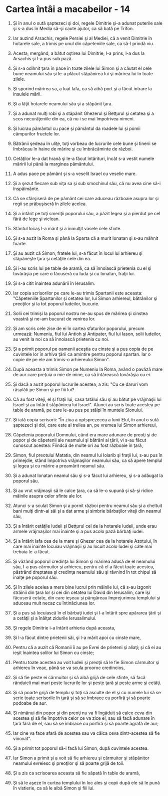 # Cartea &#238;nt&#226;i a macabeilor - 14

1. Şi în anul o sută şaptezeci şi doi, regele Dimitrie şi-a adunat puterile sale şi s-a dus în Media să-şi caute ajutor, ca să bată pe Trifon. 

2. Iar auzind Arsachis, regele Persiei şi al Mediei, că a venit Dimitrie în hotarele sale, a trimis pe unul din căpeteniile sale, ca să-l prindă viu. 

3. Acesta, mergând, a bătut oştirea lui Dimitrie, l-a prins, l-a dus la Arsachis şi l-a pus sub pază. 

4. Şi s-a odihnit ţara în pace în toate zilele lui Simon şi a căutat el cele bune neamului său şi le-a plăcut stăpânirea lui şi mărirea lui în toate zilele. 

5. Şi sporind mărirea sa, a luat Iafa, ca să aibă port şi a făcut intrare la insulele mării. 

6. Şi a lăţit hotarele neamului său şi a stăpânit ţara. 

7. Şi a adunat mulţi robi şi a stăpânit Ghezerul şi Betţurul şi cetatea şi a scos necurăţeniile din ea, că nu i se mai împotrivea nimeni. 

8. Şi lucrau pământul cu pace şi pământul da roadele lui şi pomii câmpurilor fructele lor. 

9. Bătrânii şedeau în uliţe, toţi vorbeau de lucrurile cele bune şi tinerii se îmbrăcau în haine de mărire şi cu îmbrăcăminte de război. 

10. Cetăţilor le-a dat hrană şi le-a făcut întărituri, încât s-a vestit numele măririi lui până la marginea pământului. 

11. A adus pace pe pământ şi s-a veselit Israel cu veselie mare. 

12. Şi a şezut fiecare sub viţa sa şi sub smochinul său, că nu avea cine să-i înspăimânte. 

13. Că se sfârşiseră de pe pământ cei care aduceau războaie asupra lor şi regii se prăbuşiseră în zilele acelea. 

14. Şi a întărit pe toţi smeriţii poporului său, a păzit legea şi a pierdut pe cel fără de lege şi viclean. 

15. Sfântul locaş l-a mărit şi a înmulţit vasele cele sfinte. 

16. Şi s-a auzit la Roma şi până la Sparta că a murit Ionatan şi s-au mâhnit foarte. 

17. Şi au auzit că Simon, fratele lui, s-a făcut în locul lui arhiereu şi stăpâneşte ţara şi cetăţile cele din ea. 

18. Şi i-au scris lui pe table de aramă, ca să înnoiască prietenia cu el şi tovărăşia pe care o făcuseră cu Iuda şi cu Ionatan, fraţii lui. 

19. Şi s-a citit înaintea adunării în Ierusalim. 

20. Iar copia scrisorilor pe care le-au trimis Spartanii este aceasta: "Căpeteniile Spartanilor şi cetatea lor, lui Simon arhiereul, bătrânilor şi preoţilor şi la tot poporul Iudeilor, bucurie. 

21. Solii cei trimişi la poporul nostru ne-au spus de mărirea şi cinstea voastră şi ne-am bucurat de venirea lor. 

22. Şi am scris cele zise de ei în cartea sfaturilor poporului, precum urmează: Numeniu, fiul lui Antioh şi Antipater, fiul lui Iason, solii Iudeilor, au venit la noi ca să înnoiască prietenia cu noi. 

23. Şi a primit poporul pe oamenii aceştia cu cinste şi a pus copia de pe cuvintele lor în arhiva ţării ca amintire pentru poporul spartan. Iar o copie de pe ele am trimis-o arhiereului Simon". 

24. După aceasta a trimis Simon pe Numeniu la Roma, având o pavăză mare de aur care preţuia o mie de mine, ca să întărească tovărăşia cu ei. 

25. Şi dacă a auzit poporul lucrurile acestea, a zis: "Cu ce daruri vom răsplăti pe Simon şi pe fiii lui? 

26. Că au fost viteji, el şi fraţii lui, casa tatălui său şi au bătut pe vrăjmaşii lui Israel şi au întărit stăpânirea lui Israel". Atunci au scris toate acestea pe table de aramă, pe care le-au pus pe stâlpi în muntele Sionului. 

27. Şi iată copia scrisorii: "În ziua a optsprezecea a lunii Elul, în anul o sută şaptezeci şi doi, care este al treilea an, pe vremea lui Simon arhiereul, 

28. Căpetenia poporului Domnului, când era mare adunare de preoţi şi de popor şi de căpetenii ale neamului şi bătrâni ai ţării, vi s-au făcut cunoscut acestea: Fiindcă de multe ori au fost războaie în ţară, 

29. Simon, fiul preotului Matatia, din neamul lui Ioiarib şi fraţii lui, s-au pus în primejdie, stând împotriva vrăjmaşilor neamului său, ca să apere templul şi legea şi cu mărire a preamărit neamul său. 

30. Şi a adunat Ionatan neamul său şi s-a făcut lui arhiereu, şi s-a adăugat la poporul său. 

31. Şi au vrut vrăjmaşii să le calce ţara, ca să le-o supună şi să-şi ridice mâinile asupra celor sfinte ale lor. 

32. Atunci s-a sculat Simon şi a pornit război pentru neamul său şi a cheltuit bani mulţi dintr-ai săi şi a dat arme şi simbrie bărbaţilor viteji din neamul său, 

33. Şi a întărit cetăţile Iudeii şi Betţurul cel de la hotarele Iudeii, unde erau armele vrăjmaşilor mai înainte şi a pus acolo pază bărbaţi iudei. 

34. Şi a întărit Iafa cea de la mare şi Ghezer cea de la hotarele Azotului, în care mai înainte locuiau vrăjmaşii şi au locuit acolo Iudei şi câte mai trebuia le-a făcut. 

35. Şi văzând poporul credinţa lui Simon şi mărirea adusă de el neamului său, l-a pus cârmuitor şi arhiereu, pentru că el a făcut toate acestea, păstrând dreptatea şi credinţa neamului său şi râvnind în tot chipul să înalţe pe poporul său. 

36. Şi în zilele acelea a mers bine lucrul prin mâinile lui, că s-au izgonit străinii din ţara lor şi cei din cetatea lui David din Ierusalim, care îşi făcuseră cetate, din care ieşeau şi pângăreau împrejurimea templului şi aduceau mult necaz cu întinăciunea lor. 

37. Şi a pus să locuiască în el bărbaţi iudei şi l-a întărit spre apărarea ţării şi a cetăţii şi a înălţat zidurile Ierusalimului. 

38. Şi regele Dimitrie i-a întărit arhieria după aceasta, 

39. Şi l-a făcut dintre prietenii săi, şi l-a mărit apoi cu cinste mare, 

40. Pentru că a auzit că Romanii îi au pe Evrei de prieteni şi aliaţi; şi că ei au ieşit înaintea solilor lui Simon cu cinste; 

41. Pentru toate acestea au voit Iudeii şi preoţii să le fie Simon cârmuitor şi arhiereu în veac, până se va scula prooroc credincios, 

42. Şi să fie peste ei cârmuitor şi să aibă grijă de cele sfinte, să facă rânduieli mai mari peste lucrurile lor şi peste ţară şi peste arme şi cetăţi. 

43. Şi să poarte grijă de templu şi toţi să asculte de el şi cu numele lui să se scrie toate scrisorile în ţară şi să se îmbrace cu porfiră şi să poarte podoabe de aur. 

44. Şi nimănui din popor şi din preoţi nu va fi îngăduit să calce ceva din acestea şi să fie împotriva celor ce va zice el, sau să facă adunare în ţară fără de el, sau să se îmbrace cu porfiră şi să poarte agrafă de aur; 

45. Iar cine va face afară de acestea sau va călca ceva dintr-acestea să fie vinovat". 

46. Şi a primit tot poporul să-i facă lui Simon, după cuvintele acestea. 

47. Iar Simon a primit şi a voit să fie arhiereu şi cârmuitor şi stăpânitor neamului evreiesc şi preoţilor şi să poarte grijă de toii. 

48. Şi a zis ca scrisoarea aceasta să fie săpată în table de aramă, 

49. Şi să le aşeze în curtea templului în loc ales şi copii după ele să le pună în vistierie, ca să le aibă Simon şi fiii lui. 

